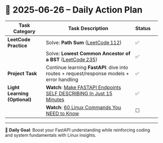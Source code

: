 # 📌 2025‑06‑26 – Daily Action Plan

| Task Category                 | Task Description                                                                                                                           | Status                                                                                          |   |
| ----------------------------- | ------------------------------------------------------------------------------------------------------------------------------------------ | ----------------------------------------------------------------------------------------------- | - |
| **LeetCode Practice**         | Solve: **Path Sum** ([LeetCode 112](https://leetcode.com/problems/path-sum/))                                                              | ✅                                                                                               |   |
|                               | Solve: **Lowest Common Ancestor of a BST** ([LeetCode 235](https://leetcode.com/problems/lowest-common-ancestor-of-a-binary-search-tree/)) | ✅                                                                                               |   |
| **Project Task**              | Continue learning **FastAPI**: dive into routes + request/response models + error handling                                                 | ✅                                                                                               |   |
| **Light Learning (Optional)** | **Watch**: [Make FASTAPI Endpoints SELF DESCRIBING In Just 15 Minutes](https://youtu.be/zlGcQvORZBs?si=EfqiAPfo7S9-AR7S) | ✅ |
|                               | **Watch**: [60 Linux Commands You NEED to Know](https://youtu.be/gd7BXuUQ91w?si=EjTBk8jV8gYatbQU)                                                           | ☐                                                                                               |   |

---

🎯 **Daily Goal**: Boost your FastAPI understanding while reinforcing coding and system fundamentals with Linux insights.
